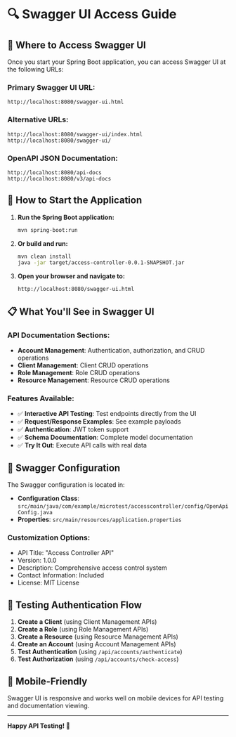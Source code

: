 # 🔍 Swagger UI Access Guide

## 📍 **Where to Access Swagger UI**

Once you start your Spring Boot application, you can access Swagger UI at the following URLs:

### **Primary Swagger UI URL:**

```
http://localhost:8080/swagger-ui.html
```

### **Alternative URLs:**

```
http://localhost:8080/swagger-ui/index.html
http://localhost:8080/swagger-ui/
```

### **OpenAPI JSON Documentation:**

```
http://localhost:8080/api-docs
http://localhost:8080/v3/api-docs
```

## 🚀 **How to Start the Application**

1. **Run the Spring Boot application:**

   ```bash
   mvn spring-boot:run
   ```

2. **Or build and run:**

   ```bash
   mvn clean install
   java -jar target/access-controller-0.0.1-SNAPSHOT.jar
   ```

3. **Open your browser and navigate to:**
   ```
   http://localhost:8080/swagger-ui.html
   ```

## 📋 **What You'll See in Swagger UI**

### **API Documentation Sections:**

- **Account Management**: Authentication, authorization, and CRUD operations
- **Client Management**: Client CRUD operations
- **Role Management**: Role CRUD operations
- **Resource Management**: Resource CRUD operations

### **Features Available:**

- ✅ **Interactive API Testing**: Test endpoints directly from the UI
- ✅ **Request/Response Examples**: See example payloads
- ✅ **Authentication**: JWT token support
- ✅ **Schema Documentation**: Complete model documentation
- ✅ **Try It Out**: Execute API calls with real data

## 🔧 **Swagger Configuration**

The Swagger configuration is located in:

- **Configuration Class**: `src/main/java/com/example/microtest/accesscontroller/config/OpenApiConfig.java`
- **Properties**: `src/main/resources/application.properties`

### **Customization Options:**

- API Title: "Access Controller API"
- Version: 1.0.0
- Description: Comprehensive access control system
- Contact Information: Included
- License: MIT License

## 🎯 **Testing Authentication Flow**

1. **Create a Client** (using Client Management APIs)
2. **Create a Role** (using Role Management APIs)
3. **Create a Resource** (using Resource Management APIs)
4. **Create an Account** (using Account Management APIs)
5. **Test Authentication** (using `/api/accounts/authenticate`)
6. **Test Authorization** (using `/api/accounts/check-access`)

## 📱 **Mobile-Friendly**

Swagger UI is responsive and works well on mobile devices for API testing and documentation viewing.

---

**Happy API Testing! 🎉**

